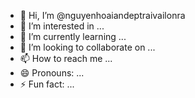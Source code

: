 - 👋 Hi, I’m @nguyenhoaiandeptraivailonra
- 👀 I’m interested in ...
- 🌱 I’m currently learning ...
- 💞️ I’m looking to collaborate on ...
- 📫 How to reach me ...
- 😄 Pronouns: ...
- ⚡ Fun fact: ...

<!---
nguyenhoaiandeptraivailonra/nguyenhoaiandeptraivailonra is a ✨ special ✨ repository because its `README.md` (this file) appears on your GitHub profile.
You can click the Preview link to take a look at your changes.
--->
